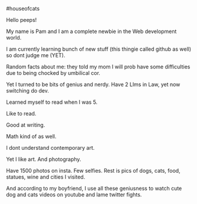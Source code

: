 #houseofcats

Hello peeps!

My name is Pam and I am a complete newbie in the Web development world. 

I am currently learning bunch of new stuff (this thingie called github as well) so dont judge me (YET). 

Random facts about me: they told my mom I will prob have some difficulties due to being chocked by umbilical cor.

Yet I turned to be bits of genius and nerdy. Have 2 Llms in Law, yet now switching do dev. 

Learned myself to read when I was 5. 

Like to read. 

Good at writing. 

Math kind of as well. 

I dont understand contemporary art. 

Yet I like art. And photography.

Have 1500 photos on insta. Few selfies. Rest is pics of dogs, cats, food, statues, wine and cities I visited.

And according to my boyfriend, I use all these geniusness to watch cute dog and cats videos on youtube and lame twitter fights.
